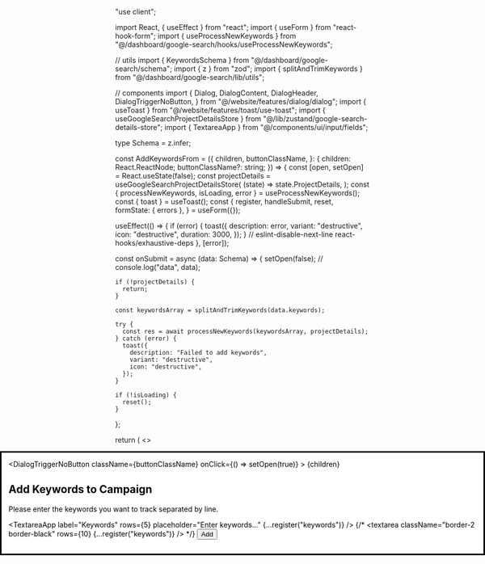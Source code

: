 "use client";

import React, { useEffect } from "react";
import { useForm } from "react-hook-form";
import { useProcessNewKeywords } from "@/dashboard/google-search/hooks/useProcessNewKeywords";

// utils
import { KeywordsSchema } from "@/dashboard/google-search/schema";
import { z } from "zod";
import { splitAndTrimKeywords } from "@/dashboard/google-search/lib/utils";

// components
import {
  Dialog,
  DialogContent,
  DialogHeader,
  DialogTriggerNoButton,
} from "@/website/features/dialog/dialog";
import { useToast } from "@/website/features/toast/use-toast";
import { useGoogleSearchProjectDetailsStore } from "@/lib/zustand/google-search-details-store";
import { TextareaApp } from "@/components/ui/input/fields";

type Schema = z.infer<typeof KeywordsSchema>;

const AddKeywordsFrom = ({
  children,
  buttonClassName,
}: {
  children: React.ReactNode;
  buttonClassName?: string;
}) => {
  const [open, setOpen] = React.useState(false);
  const projectDetails = useGoogleSearchProjectDetailsStore(
    (state) => state.ProjectDetails,
  );
  const { processNewKeywords, isLoading, error } = useProcessNewKeywords();
  const { toast } = useToast();
  const {
    register,
    handleSubmit,
    reset,
    formState: { errors },
  } = useForm<Schema>({});

  useEffect(() => {
    if (error) {
      toast({
        description: error,
        variant: "destructive",
        icon: "destructive",
        duration: 3000,
      });
    }
    // eslint-disable-next-line react-hooks/exhaustive-deps
  }, [error]);

  const onSubmit = async (data: Schema) => {
    setOpen(false);
    // console.log("data", data);

    if (!projectDetails) {
      return;
    }

    const keywordsArray = splitAndTrimKeywords(data.keywords);

    try {
      const res = await processNewKeywords(keywordsArray, projectDetails);
    } catch (error) {
      toast({
        description: "Failed to add keywords",
        variant: "destructive",
        icon: "destructive",
      });
    }

    if (!isLoading) {
      reset();
    }
  };

  return (
    <>
      <Dialog open={open} onOpenChange={setOpen}>
        <DialogTriggerNoButton
          className={buttonClassName}
          onClick={() => setOpen(true)}
        >
          {children}
        </DialogTriggerNoButton>
        <DialogContent>
          <DialogHeader>
            <h2 className="font-medium text-2xl text-gray-800">
              Add Keywords to Campaign
            </h2>
            <p className="font-medium text-base text-gray-500 pt-[4px]">
              Please enter the keywords you want to track separated by line.
            </p>
          </DialogHeader>
          <form
            onSubmit={handleSubmit(onSubmit)}
            className="flex flex-col gap-2"
          >
            <TextareaApp
              label="Keywords"
              rows={5}
              placeholder="Enter keywords..."
              {...register("keywords")}
            />
            {/* <textarea
              className="border-2 border-black"
              rows={10}
              {...register("keywords")}
            /> */}
            <button
              type="submit"
              className="mt-8 px-6 py-2 w-fit flex mx-auto rounded-lg text-lg font-semibold"
            >
              Add
            </button>
          </form>
        </DialogContent>
      </Dialog>
    </>
  );
};

export default AddKeywordsFrom;
